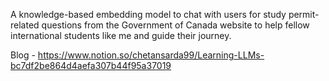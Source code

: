 A knowledge-based embedding model to chat with users for study permit-related questions from the Government of Canada website to help fellow international students like me and guide their journey.

Blog - https://www.notion.so/chetansarda99/Learning-LLMs-bc7df2be864d4aefa307b44f95a37019